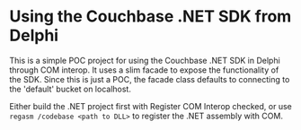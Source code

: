 # Using the Couchbase .NET SDK from Delphi

This is a simple POC project for using the Couchbase .NET SDK in Delphi through COM interop. It uses a slim facade to expose the functionality of the SDK. Since this is just a POC, the facade class defaults to connecting to the 'default' bucket on localhost.

Either build the .NET project first with Register COM Interop checked, or use `regasm /codebase <path to DLL>` to register the .NET assembly with COM.
